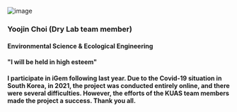 ![image](https://user-images.githubusercontent.com/87371591/135803442-19e64db5-e00b-4754-9b48-df16f5c89655.png)

### Yoojin Choi (Dry Lab team member)
#### Environmental Science & Ecological Engineering 
#### "I will be held in high esteem"
#### I participate in iGem following last year. Due to the Covid-19 situation in South Korea, in 2021, the project was conducted entirely online, and there were several difficulties. However, the efforts of the KUAS team members made the project a success. Thank you all.

